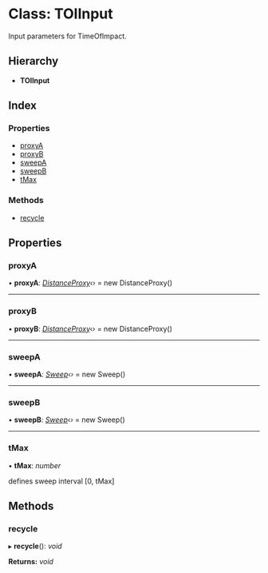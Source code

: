 
# Class: TOIInput

Input parameters for TimeOfImpact.

## Hierarchy

* **TOIInput**

## Index

### Properties

* [proxyA](/api/classes/toiinput#proxya)
* [proxyB](/api/classes/toiinput#proxyb)
* [sweepA](/api/classes/toiinput#sweepa)
* [sweepB](/api/classes/toiinput#sweepb)
* [tMax](/api/classes/toiinput#tmax)

### Methods

* [recycle](/api/classes/toiinput#recycle)

## Properties

###  proxyA

• **proxyA**: *[DistanceProxy](/api/classes/distanceproxy)‹›* = new DistanceProxy()

___

###  proxyB

• **proxyB**: *[DistanceProxy](/api/classes/distanceproxy)‹›* = new DistanceProxy()

___

###  sweepA

• **sweepA**: *[Sweep](/api/classes/sweep)‹›* = new Sweep()

___

###  sweepB

• **sweepB**: *[Sweep](/api/classes/sweep)‹›* = new Sweep()

___

###  tMax

• **tMax**: *number*

defines sweep interval [0, tMax]

## Methods

###  recycle

▸ **recycle**(): *void*

**Returns:** *void*
